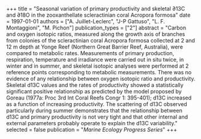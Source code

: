 +++
title = "Seasonal variation of primary productivity and skeletal ∂13C and ∂18O in the zooxanthellate scleractinian coral Acropora formosa"
date = 1997-01-01
authors = ["A. Juillet-Leclerc", "J-P Gattuso", "L. F. Montaggioni", "M. Pichon"]
publication_types = ["2"]
abstract = "Carbon and oxygen isotopic ratios, measured along the growth axis of branches from colonies of the scleractinian coral Acropora formosa collected at 2 and 12 m depth at Yonge Reef (Northern Great Barrier Reef, Australia), were compared to metabolic rates. Measurements of primary production, respiration, temperature and irradiance were carried out in situ twice, in winter and in summer, and skeletal isotopic analyses were performed at 2 reference points corresponding to metabolic measurements. There was no evidence of any relationship between oxygen isotopic ratio and productivity. Skeletal d13C values and the rates of productivity showed a statistically significant positive relationship as predicted by the model proposed by Goreau (1977a: Proc 3rd Int Coral Reefs Congr 1: 395-401); d13C increased as a function of increasing productivity. The scattering of d13C observed particularly during summer demonstrates that the relationship between d13C and primary productivity is not very tight and that other internal and external parameters probably operate to explain the d13C variability."
selected = false
publication = "*Marine Ecology Progress Series*"
+++

